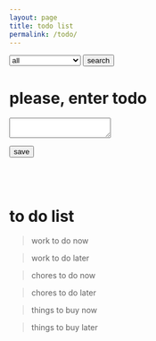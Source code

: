 ```yaml
---
layout: page
title: todo list
permalink: /todo/
---
```


<div id="todoDiv">
    <select name="todoType">
        <option value="">all</option>
        <option value="work to do now">work to do now</option>
        <option value="work to do later">work to do later</option>
        <option value="chores to do now">chores to do now</option>
        <option value="chores to do later">chores to do later</option>
        <option value="things to buy now">things to buy now</option>
        <option value="things to buy later">things to buy later</option>
    </select>
    <button name="searchTodo">search</button>
</div>

# please, enter todo
<textarea name="todoVal"></textarea>
<button name="saveTodo">save</button>

<br><br>

# to do list

> work to do now


> work to do later


> chores to do now


> chores to do later


> things to buy now


> things to buy later